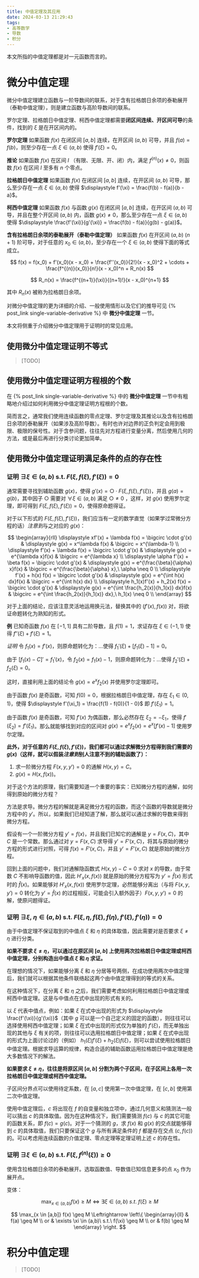 ```yaml
---
title: 中值定理及其应用
date: 2024-03-13 21:29:43
tags:
- 高等数学
- 导数
- 积分
---
```


本文所指的中值定理都是对一元函数而言的。

# 微分中值定理

微分中值定理建立函数与一阶导数间的联系，对于含有拉格朗日余项的泰勒展开（泰勒中值定理），则是建立函数与高阶导数间的联系。

罗尔定理、拉格朗日中值定理、柯西中值定理都需要**闭区间连续、开区间可导**的条件，找到的 $\xi$ 是在开区间内的。

**罗尔定理** 如果函数 $f(x)$ 在闭区间 $[a,b]$ 连续，在开区间 $(a,b)$ 可导，并且 $f(a) = f(b)$，则至少存在一点 $\xi \in (a,b)$ 使得 $f'(\xi) = 0$。

**推论** 如果函数 $f(x)$ 在区间 $I$ （有限、无限、开、闭）内，满足 $f^{(n)}(x) \neq 0$，则函数 $f(x)$ 在区间 $I$ 至多有 $n$ 个零点。

**拉格朗日中值定理** 如果函数 $f(x)$ 在闭区间 $[a,b]$ 连续，在开区间 $(a,b)$ 可导，那么至少存在一点 $\xi \in (a,b)$ 使得 $\displaystyle f'(\xi) = \frac{f(b) - f(a)}{b - a}$。

**柯西中值定理** 如果函数 $f(x)$ 与函数 $g(x)$ 在闭区间 $[a,b]$ 连续，在开区间 $(a,b)$ 可导，并且在整个开区间 $(a,b)$ 内，函数 $g(x) \neq 0$，那么至少存在一点 $\xi \in (a,b)$ 使得 $\displaystyle \frac{f'(\xi)}{g'(\xi)} = \frac{f(b) - f(a)}{g(b) - g(a)}$。 

**含有拉格朗日余项的泰勒展开（泰勒中值定理）** 如果函数 $f(x)$ 在开区间 $(a,b)$ $(n+1)$ 阶可导，对于任意的 $x_0 \in (a,b)$，至少存在一个 $\xi \in (a,b)$ 使得下面的等式成立。

$$
f(x) = f(x_0) + f'(x_0)(x - x_0) + \frac{f''(x_0)}{2!}(x - x_0)^2 + \cdots + \frac{f^{(n)}(x_0)}{n!}(x - x_0)^n + R_n(x) 
$$

$$
R_n(x) = \frac{f^{(n+1)}(\xi)}{(n+1)!}(x - x_0)^{n+1}
$$

其中 $R_n(x)$ 被称为拉格朗日余项。

对微分中值定理的更为详细的介绍、一般使用情形以及它们的推导可见 {% post_link single-variable-derivative %} 中 **微分中值定理** 一节。

本文将侧重于介绍微分中值定理用于证明时的常见应用。

## 使用微分中值定理证明不等式

> [TODO]

## 使用微分中值定理证明方程根的个数

在 {% post_link single-variable-derivative %} 中的 **微分中值定理** 一节中有粗略地介绍过如何利用微分中值定理证明方程根的个数。

简而言之，通常我们使用连续函数的零点定理、罗尔定理及其推论以及含有拉格朗日余项的泰勒展开（如果涉及高阶导数）。有时也许对边界的正负判定会用到极限、极限的保号性。对于含参问题，往往先对方程进行变量分离，然后使用几何的方法，或是最后再进行分类讨论更加简单。

## 使用微分中值定理证明满足条件的点的存在性

### 证明 $\exists \xi \in (a,b)$ s.t. $F(\xi, f(\xi), f'(\xi)) = 0$

通常需要寻找到辅助函数 $g(x)$，使得 $g'(x) = \bigcirc \cdot F(\xi, f(\xi), f'(\xi))$，并且 $g(a) = g(b)$，其中因子 $\bigcirc$ 需要对 $\forall \xi \in (a,b)$ 满足 $\bigcirc \neq 0$ ，这样，对 $g(x)$ 使用罗尔定理，即可得到 $F(\xi, f(\xi), f'(\xi)) = 0$，使得原命题得证。

对于以下形式的 $F(\xi, f(\xi), f'(\xi))$，我们应当有一定的数学直觉（如果学过常微分方程的话）*注意到*与之对应的 $g(x)$：

$$
\begin{array}{rll}
    \displaystyle xf'(x) + \lambda f(x) = \bigcirc \cdot g'(x) & 
    \displaystyle g(x) = x^\lambda f(x) & \bigcirc = x^{\lambda-1} \\
    \displaystyle f'(x) + \lambda f(x) = \bigcirc \cdot g'(x) & 
    \displaystyle g(x) = e^{\lambda x}f(x) & \bigcirc = e^{\lambda x} \\
    \displaystyle \alpha f'(x) + \beta f(x) = \bigcirc \cdot g'(x) & 
    \displaystyle g(x) = e^{\frac{\beta}{\alpha} x}f(x) & \bigcirc = e^{\frac{\beta}{\alpha} x},\ \alpha \neq 0 \\
    \displaystyle f'(x) + h(x) f(x) = \bigcirc \cdot g'(x) & 
    \displaystyle g(x) = e^{\int h(x) dx}f(x) & \bigcirc = e^{\int h(x) dx} \\
    \displaystyle h_1(x)f'(x) + h_2(x) f(x) = \bigcirc \cdot g'(x) & 
    \displaystyle g(x) = e^{\int \frac{h_2(x)}{h_1(x)} dx}f(x) & \bigcirc = e^{\int \frac{h_2(x)}{h_1(x)} dx},\ h_1(x) \neq 0 \\
\end{array}
$$

对于上面的结论，应该注意灵活地运用换元法，替换其中的 $(f'(x),f(x))$ 对，将欲证命题转化为熟知的形式。

**例** 已知奇函数 $f(x)$ 在 $[-1,1]$ 具有二阶导数，且 $f(1) = 1$，求证存在 $\xi \in (-1,1)$ 使得 $f''(\xi) + f'(\xi) = 1$。

*证明* 令 $f_1(x) = f'(x)$，则原命题转化为：...使得 $f_1'(\xi) + [f_1(\xi) - 1] = 0$。

由于 $[f_1(x) - C]' = f_1'(x)$，令 $f_2(x) = f_1(x) - 1$，则原命题转化为：...使得 $f_2'(\xi) + f_2(\xi) = 0$。

这时，直接利用上面的结论令 $g(x) = e^{x}f_2(x)$ 并使用罗尔定理即可。

由于函数 $f(x)$ 是奇函数，可知 $f(0) = 0$，根据拉格朗日中值定理，存在 $\xi_1 \in (0, 1)$，使得 $\displaystyle f'(\xi_1) = \frac{f(1) - f(0)}{1 - 0}$ 即 $f'(\xi_1) = 1$。

由于函数 $f(x)$ 是奇函数，可知 $f'(x)$ 为偶函数，那么必然存在 $\xi_2 = -\xi_1$，使得 $\displaystyle f'(\xi_2) = \displaystyle f'(\xi_1)$。那么就能够找到对应的区间对 $g(x) = e^{x}f_2(x) = e^{x}[f'(x) - 1]$ 使用罗尔定理。

**此外，对于任意的 $F(\xi, f(\xi), f'(\xi))$，我们都可以通过求解微分方程得到我们需要的 $g(x)$（这样，就可以假装*注意到*别人注意不到的辅助函数了）：**

1. 求一阶微分方程 $F(x, y, y') = 0$ 的通解 $H(x, y) = C$。
2. $g(x) = H(x, f(x))$。

对于这个方法的原理，我们需要知道一个重要的事实：已知微分方程的通解，如何得到原始的微分方程？

方法是求导。微分方程的解就是满足微分方程的函数，而这个函数的导数就是微分方程中的 $y'$。所以，如果我们已经知道了解，那么就可以通过求解的导数来得到微分方程。

假设有一个一阶微分方程 $y' = f(x)$，并且我们已知它的通解是 $y = F(x, C)$，其中 $C$ 是一个常数。那么通过对 $y = F(x, C)$ 求导得 $y' = F'(x, C)$，将其与原始的微分方程的形式进行对照，可得 $f(x) = F'(x, C)$，并且 $y' = F'(x, C)$ 就是原始的微分方程。

回到上面的问题中，我们对通解隐函数式 $H(x, y) - C = 0$ 求对 $x$ 的导数，由于常数 $C$ 不影响导函数的值，因此 $H'_x(x, f(x))$ 就是原始的微分方程写为 $y' = \hat{f}(x)$ 形式时的 $\hat{f}(x)$。如果能够对 $H'_x(x, f(x))$ 使用罗尔定理，必然能够分离出（与将 $F(x, y, y') = 0$ 转化为 $y' = \hat{f}(x)$ 的过程相反，可能会引入额外因子）$F(x, y, y') = 0$ 的解，使原问题得证。

### 证明 $\exists \xi ,\ \eta \in (a,b)$ s.t. $F(\xi, \eta, f(\xi), f(\eta), f'(\xi), f'(\eta)) = 0$

由于中值定理不保证取到的中值点 $\xi$ 和 $\eta$ 的具体取值，因此需要对是否要求 $\xi \neq \eta$ 进行分类。

**如果不要求 $\xi \neq \eta$，可以通过在原区间 $[a, b]$ 上使用两次拉格朗日中值定理或柯西中值定理，分别构造出中值点 $\xi$ 和 $\eta$ 求证。**

在理想的情况下，如果能够分离 $\xi$ 和 $\eta$ 分居等号两侧，在成功使用两次中值定理后，我们就可以根据其他条件联络起这两个由中值定理得到的等式的关系。

在这种情况下，在分离 $\xi$ 和 $\eta$ 之后，我们需要考虑如何利用拉格朗日中值定理或柯西中值定理。这是与中值点在式中出现的形式有关的。

以 $\xi$ 代表中值点，例如：如果 $\xi$ 在式中出现的形式为 $\displaystyle \frac{f'(\xi)}{g'(\xi)}$（其中 $g$ 可以是一个自己定义的固定的函数），则往往可以选择使用柯西中值定理；如果 $\xi$ 在式中出现的形式仅为单独的 $f'(\xi)$，而无单独出现的其他与 $\xi$ 有关的项，则往往可以选用拉格朗日中值定理；如果 $\xi$ 在式中出现的形式为上面讨论过的（例如） $h_1(\xi)f'(\xi) + h_2(\xi) f(\xi)$，则可以尝试使用拉格朗日中值定理。根据求导运算的规律，构造合适的辅助函数运用拉格朗日中值定理是绝大多数情况下的解法。

**如果要求 $\xi \neq \eta$，往往是将原区间 $[a, b]$ 分割为两个子区间，在子区间上各用一次拉格朗日中值定理或柯西中值定理。**

子区间分界点可以使用待定系数，在 $[a, c]$ 使用第一次中值定理，在 $[c, b]$ 使用第二次中值定理。

使用中值定理后，$c$ 将出现在 $f$ 的自变量和独立项中，通过几何意义和猜测法一般可以猜出 $c$ 的具体取值。因为在这种情况下，我们需要猜测 $f(c)$ 与 $c$ 的其它可能的函数关系，即 $f(c) = g(c)$。对于一个猜测的 $g$，求 $f(x)$ 和 $g(x)$ 的交点就能够得到 $c$ 的具体取值，我们只要保证这个 $g$ 与所有满足条件的 $f$ 都是存在交点 $(c, f(c))$ 的。可以考虑用连续函数的介值定理、零点定理等定理证明上述 $c$ 的存在性。

### 证明 $\exists \xi \in (a,b)$ s.t. $F(\xi, f^{(n)}(\xi)) \geq 0$

使用含拉格朗日余项的泰勒展开。选取函数值、导数值已知信息更多的点 $x_0$ 作为展开点。

变体：

$$
\max_{x \in (a,b)} f(x) \geq M \Leftrightarrow \exists \xi \in (a,b)\ s.t.\ f(\xi) \geq M
$$

$$
\max_{x \in [a,b]} f(x) \geq M \Leftrightarrow
\left\{ \begin{array}{ll}
       & f(a) \geq M \\
    or & \exists \xi \in (a,b)\ s.t.\ f(\xi) \geq M \\
    or & f(b) \geq M
\end{array} \right.
$$

# 积分中值定理

> [TODO]